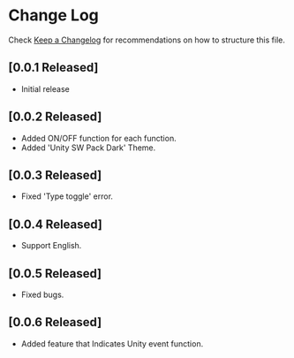 # Change Log

Check [Keep a Changelog](https://github.com/sangwookyoo/vscode-unity-sw-pack/) for recommendations on how to structure this file.

## [0.0.1 Released]

- Initial release

## [0.0.2 Released]

- Added ON/OFF function for each function.
- Added 'Unity SW Pack Dark' Theme.

## [0.0.3 Released]

- Fixed 'Type toggle' error.

## [0.0.4 Released]

- Support English.

## [0.0.5 Released]

- Fixed bugs.

## [0.0.6 Released]

- Added feature that Indicates Unity event function.